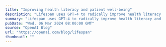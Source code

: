 ```yaml
---
title: "Improving health literacy and patient well-being"
description: "Lifespan uses GPT-4 to radically improve health literacy and patient outcomes."
summary: "Lifespan uses GPT-4 to radically improve health literacy and patient outcomes."
pubDate: "Wed, 06 Mar 2024 08:00:00 GMT"
source: "OpenAI Blog"
url: "https://openai.com/blog/lifespan"
thumbnail: ""
---
```


